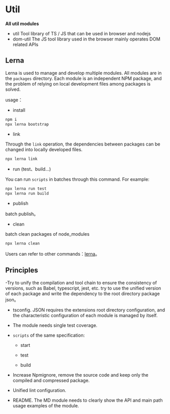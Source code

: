 # Util

**All util modules**

- util Tool library of TS / JS that can be used in browser and nodejs
- dom-util The JS tool library used in the browser mainly operates DOM related APIs

## Lerna

Lerna is used to manage and develop multiple modules. All modules are in the `packages` directory. Each module is an independent NPM package, and the problem of relying on local development files among packages is solved.

usage：

- install

```bash
npm i
npx lerna bootstrap
```

- link

Through the `link` operation, the dependencies between packages can be changed into locally developed files.

```bash
npx lerna link
```

- run (test、build...)

You can run `scripts` in batches through this command. For example:

```bash
npx lerna run test
npx lerna run build
```

- publish

batch publish。

- clean

batch clean packages of node_modules

```bash
npx lerna clean
```

Users can refer to other commands：[lerna](https://github.com/lerna/lerna)。

## Principles

-Try to unify the compilation and tool chain to ensure the consistency of versions, such as Babel, typescript, jest, etc. try to use the unified version of each package and write the dependency to the root directory package json。

- tsconfig. JSON requires the extensions root directory configuration, and the characteristic configuration of each module is managed by itself.

- The module needs single test coverage.

- `scripts` of the same specification:

  - start

  - test

  - build

- Increase Npmignore, remove the source code and keep only the compiled and compressed package.

- Unified lint configuration.

- README. The MD module needs to clearly show the API and main path usage examples of the module.
